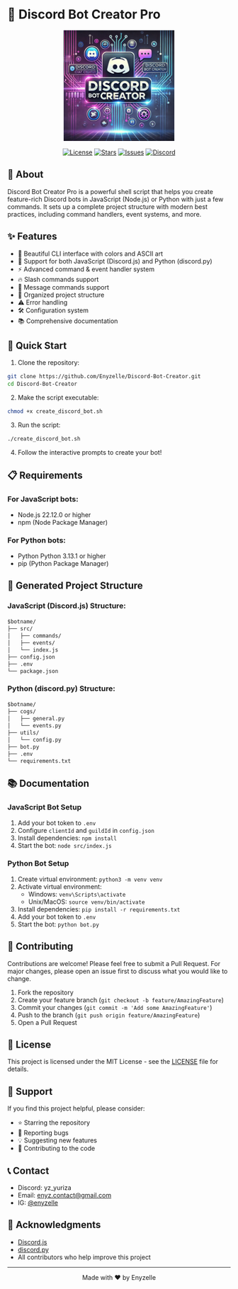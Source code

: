 # 🤖 Discord Bot Creator Pro

<div align="center">
  <img src="banner.png" alt="Discord Bot Creator Banner" width="250"/>
  
  [![License](https://img.shields.io/github/license/Enyzelle/Discord-Bot-Creator)](https://github.com/Enyzelle/Discord-Bot-Creator/blob/main/LICENSE)
  [![Stars](https://img.shields.io/github/stars/Enyzelle/Discord-Bot-Creator)](https://github.com/Enyzelle/Discord-Bot-Creator/stargazers)
  [![Issues](https://img.shields.io/github/issues/Enyzelle/Discord-Bot-Creator)](https://github.com/Enyzelle/Discord-Bot-Creator/issues)
  [![Discord](https://img.shields.io/discord/1322138276932616252)](https://discord.gg/ggsas)
</div>

## 📖 About

Discord Bot Creator Pro is a powerful shell script that helps you create feature-rich Discord bots in JavaScript (Node.js) or Python with just a few commands. It sets up a complete project structure with modern best practices, including command handlers, event systems, and more.

## ✨ Features

- 🎨 Beautiful CLI interface with colors and ASCII art
- 🔧 Support for both JavaScript (Discord.js) and Python (discord.py)
- ⚡ Advanced command & event handler system
- 🔥 Slash commands support
- 📝 Message commands support
- 📁 Organized project structure
- ⚠️ Error handling
- 🛠️ Configuration system
- 📚 Comprehensive documentation

## 🚀 Quick Start

1. Clone the repository:

```bash
git clone https://github.com/Enyzelle/Discord-Bot-Creator.git
cd Discord-Bot-Creator
```

2. Make the script executable:

```bash
chmod +x create_discord_bot.sh
```

3. Run the script:

```bash
./create_discord_bot.sh
```

4. Follow the interactive prompts to create your bot!

## 📋 Requirements

### For JavaScript bots:
- Node.js 22.12.0 or higher
- npm (Node Package Manager)

### For Python bots:
- Python Python 3.13.1 or higher
- pip (Python Package Manager)

## 🎯 Generated Project Structure

### JavaScript (Discord.js) Structure:
```
$botname/
├── src/
│   ├── commands/
│   ├── events/
│   └── index.js
├── config.json
├── .env
└── package.json
```

### Python (discord.py) Structure:
```
$botname/
├── cogs/
│   ├── general.py
│   └── events.py
├── utils/
│   └── config.py
├── bot.py
├── .env
└── requirements.txt
```

## 📚 Documentation

### JavaScript Bot Setup
1. Add your bot token to `.env`
2. Configure `clientId` and `guildId` in `config.json`
3. Install dependencies: `npm install`
4. Start the bot: `node src/index.js`

### Python Bot Setup
1. Create virtual environment: `python3 -m venv venv`
2. Activate virtual environment:
   - Windows: `venv\Scripts\activate`
   - Unix/MacOS: `source venv/bin/activate`
3. Install dependencies: `pip install -r requirements.txt`
4. Add your bot token to `.env`
5. Start the bot: `python bot.py`

## 🤝 Contributing

Contributions are welcome! Please feel free to submit a Pull Request. For major changes, please open an issue first to discuss what you would like to change.

1. Fork the repository
2. Create your feature branch (`git checkout -b feature/AmazingFeature`)
3. Commit your changes (`git commit -m 'Add some AmazingFeature'`)
4. Push to the branch (`git push origin feature/AmazingFeature`)
5. Open a Pull Request

## 📝 License

This project is licensed under the MIT License - see the [LICENSE](LICENSE) file for details.

## 💖 Support

If you find this project helpful, please consider:
- ⭐ Starring the repository
- 🐛 Reporting bugs
- 💡 Suggesting new features
- 🤝 Contributing to the code

## 📞 Contact

- Discord: yz_yuriza
- Email: enyz.contact@gmail.com
- IG: [@enyzelle](https://twitter.com/enyzelle)

## 🙏 Acknowledgments

- [Discord.js](https://discord.js.org/)
- [discord.py](https://discordpy.readthedocs.io/)
- All contributors who help improve this project

---
<div align="center">
  Made with ❤️ by Enyzelle
</div>
